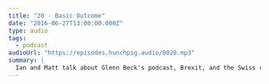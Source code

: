 ```yaml
---
title: "20 - Basic Outcome"
date: "2016-06-27T13:00:00.000Z"
type: audio
tags:
  - podcast
audioUrl: "https://episodes.hunchpig.audio/0020.mp3"
summary: |
  Ian and Matt talk about Glenn Beck's podcast, Brexit, and the Swiss referendum about basic income. Contact us at http://twitter.com/hunchpig for sponsorship opportunities. Our next sponsorship is available for $6! To support us at the Basic Income level, send a check for $250,000 every month!
---
```


